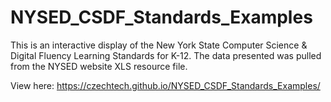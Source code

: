 # NYSED_CSDF_Standards_Examples

This is an interactive display of the New York State Computer Science & Digital Fluency Learning Standards for K-12.  The data presented was pulled from the NYSED website XLS resource file.

View here:
https://czechtech.github.io/NYSED_CSDF_Standards_Examples/
